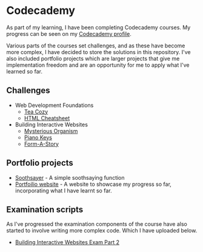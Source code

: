 # Codecademy

As part of my learning, I have been completing Codecademy courses. My progress can be seen on my [Codecademy profile](https://www.codecademy.com/profiles/Stev1202).

Various parts of the courses set challenges, and as these have become more complex, I have decided to store the solutions in this repository. I've also included portfolio projects which are larger projects that give me implementation freedom and are an opportunity for me to apply what I've learned so far. 

## Challenges

* Web Development Foundations
    * [Tea Cozy](https://github.com/stevhook/codecademy-challenges/tree/main/web-development-foundations/tea-cozy)
    * [HTML Cheatsheet](https://github.com/stevhook/codecademy/tree/main/web-development-foundations/HTML-cheatsheet)
* Building Interactive Websites
    * [Mysterious Organism](https://github.com/stevhook/codecademy-challenges/tree/main/interactive-websites/mysterious-organism)
    * [Piano Keys](https://github.com/stevhook/codecademy-challenges/tree/main/interactive-websites/piano-keys)
    * [Form-A-Story](https://github.com/stevhook/codecademy-challenges/tree/main/interactive-websites/form-a-story)

## Portfolio projects

* [Soothsayer](https://github.com/stevhook/codecademy-challenges/tree/main/portfolio-projects/soothsayer) - A simple soothsaying function
* [Portfoilio website](https://github.com/stevhook/codecademy-challenges/tree/main/portfolio-projects/portfolio-website) - A website to showcase my progress so far, incorporating what I have learnt so far.

## Examination scripts
As I've progressed the examination components of the course have also started to involve writing more complex code. Which I have uploaded below.

* [Building Interactive Websites Exam Part 2](https://github.com/stevhook/codecademy-challenges/tree/main/examination-scripts/building-interactive-websites-exam-part-2)